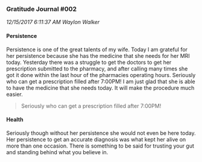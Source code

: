 <style>@import url("https://goo.gl/RrPQm5")</style>

### Gratitude Journal #002
_12/15/2017 6:11:37 AM Waylon Walker_

#### Persistence

Persistence is one of the great talents of my wife.  Today I am grateful for her persistence because she has the medicine that she needs for her MRI today.  Yesterday there was a struggle to get the doctors to get her prescription submitted to the pharmacy, and after calling many times she got it done within the last hour of the pharmacies operating hours.  Seriously who can get a prescription filled after 7:00PM!  I am just glad that she is able to have the medicine that she needs today.  It will make the procedure much easier.

> Seriously who can get a prescription filled after 7:00PM!

#### Health


Seriously though without her persistence she would not even be here today.  Her persistence to get an accurate diagnosis was what kept her alive on more than one occasion.  There is something to be said for trusting your gut and standing behind what you believe in.
